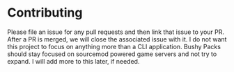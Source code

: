 # Contributing

Please file an issue for any pull requests and then link that issue to your PR. After a PR is merged, we will close the associated issue with it. I do not want this project to focus on anything more than a CLI application. Bushy Packs should stay focused on sourcemod powered game servers and not try to expand. I will add more to this later, if needed.
